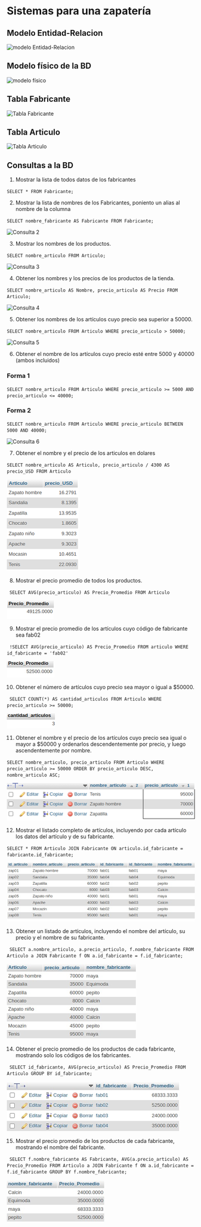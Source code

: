 # Sistemas para una zapatería

## Modelo Entidad-Relacion

![modelo Entidad-Relacion](img/bd_zapateria.png "Modelo Entidad-Relación")

## Modelo físico de la BD

![modelo físico](img/modelo_fisico.png "Modelo físico de la BD")

## Tabla Fabricante

![Tabla Fabricante](img/tabla_fabricante.png "Tabla Fabricante")

## Tabla Articulo
![Tabla Articulo](img/tabla_articulo.png "Tabla Articulo")

## Consultas a la BD

1. Mostrar la lista de todos datos de los fabricantes

`SELECT * FROM Fabricante;`

2. Mostrar la lista de nombres de los Fabricantes, poniento un alias al nombre de la columna

`SELECT nombre_fabricante AS Fabricante FROM Fabricante;`

![Consulta 2](img/consulta_2.png "Consulta 2")

3. Mostrar los nombres de los productos.

`SELECT nombre_articulo FROM Articulo;`

![Consulta 3](img/consulta_3.png "Consulta 3")

4. Obtener los nombres y los precios de los productos de la tienda.

`SELECT nombre_articulo AS Nombre, precio_articulo AS Precio FROM Articulo;`

![Consulta 4](img/consulta_4.png "Consulta 4")

5. Obtener los nombres de los artículos cuyo precio sea superior a 50000.

`SELECT nombre_articulo FROM Articulo WHERE precio_articulo > 50000;`

![Consulta 5](img/consulta_5.png  "Consulta 5")

6. Obtener el nombre de los artículos cuyo precio esté entre 5000 y 40000 (ambos incluidos)

### Forma 1
`SELECT nombre_articulo FROM Articulo WHERE precio_articulo >= 5000 AND precio_articulo <= 40000;`

### Forma 2
`SELECT nombre_articulo FROM Articulo WHERE precio_articulo BETWEEN 5000 AND 40000;`

![Consulta 6](img/consulta_6.png  "Consulta 6")

7. Obtener el nombre y el precio de los articulos en dolares

`SELECT nombre_articulo AS Articulo, precio_articulo / 4300 AS precio_USD FROM Articulo` 

![Consulta 7](img/consulta_7.png  "Consulta 7")

8. Mostrar el precio promedio de todos los productos.

` SELECT AVG(precio_articulo) AS Precio_Promedio FROM Articulo` 

![Consulta 8](img/consulta_8.png  "Consulta 8")

9. Mostrar el precio promedio de los artículos cuyo código de fabricante sea fab02

` !SELECT AVG(precio_articulo) AS Precio_Promedio FROM articulo WHERE id_fabricante = 'fab02'` 

![Consulta 9](img/consulta_9.png  "Consulta 9")

10. Obtener el número de artículos cuyo precio sea mayor o igual a $50000.

` SELECT COUNT(*) AS cantidad_articulos FROM Articulo WHERE precio_articulo >= 50000;` 

![Consulta 10](img/consulta_10.png  "Consulta 10")

11. Obtener el nombre y el precio de los artículos cuyo precio sea igual o mayor a $50000 y ordenarlos descendentemente por precio, y luego ascendentemente por nombre.

`SELECT nombre_articulo, precio_articulo FROM Articulo WHERE precio_articulo >= 50000 ORDER BY precio_articulo DESC, nombre_articulo ASC;` 

![Consulta 11](img/consulta_11.png  "Consulta 11")

12. Mostrar el listado completo de artículos, incluyendo por cada artículo los datos del artículo y de su fabricante.

`SELECT * FROM Articulo JOIN Fabricante ON articulo.id_fabricante = fabricante.id_fabricante;` 

![Consulta 12](img/consulta_12.png  "Consulta 12")

13. Obtener un listado de artículos, incluyendo el nombre del artículo, su precio y el nombre de su fabricante.

` SELECT a.nombre_articulo, a.precio_articulo, f.nombre_fabricante FROM Articulo a JOIN Fabricante f ON a.id_fabricante = f.id_fabricante;` 

![Consulta 13](img/consulta_13.png  "Consulta 13")

14. Obtener el precio promedio de los productos de cada fabricante, mostrando solo los códigos de los fabricantes.

` SELECT id_fabricante, AVG(precio_articulo) AS Precio_Promedio FROM Articulo GROUP BY id_fabricante;` 

![Consulta 14](img/consulta_14.png  "Consulta 14")

15. Mostrar el precio promedio de los productos de cada fabricante, mostrando el nombre del fabricante.

` SELECT f.nombre_fabricante AS Fabricante, AVG(a.precio_articulo) AS Precio_Promedio FROM Articulo a JOIN Fabricante f ON a.id_fabricante = f.id_fabricante GROUP BY f.nombre_fabricante;` 

![Consulta 15](img/consulta_15.png  "Consulta 15")
